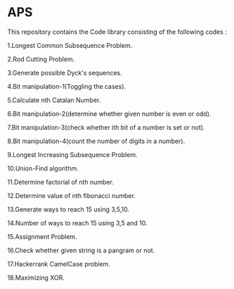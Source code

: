 # APS
This repository contains the Code library consisting of the following codes :

1.Longest Common Subsequence Problem.

2.Rod Cutting Problem.

3.Generate possible Dyck's sequences.

4.Bit manipulation-1(Toggling the cases).

5.Calculate nth Catalan Number.

6.Bit manipulation-2(determine whether given number is even or odd).

7.Bit manipulation-3(check whether ith bit of a number is set or not).

8.Bit manipulation-4(count the number of digits in a number).

9.Longest Increasing Subsequence Problem.

10.Union-Find algorithm.

11.Determine factorial of nth number.

12.Determine value of nth fibonacci number.

13.Generate ways to reach 15 using 3,5,10.

14.Number of ways to reach 15 using 3,5 and 10.

15.Assignment Problem.

16.Check whether given string is a pangram or not.

17.Hackerrank CamelCase problem.

18.Maximizing XOR. 
